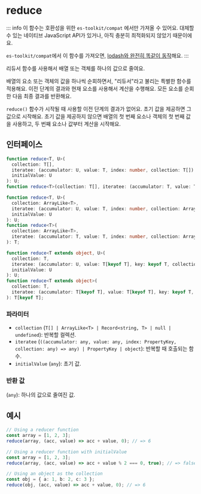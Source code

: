 # reduce

::: info
이 함수는 호환성을 위한 `es-toolkit/compat` 에서만 가져올 수 있어요. 대체할 수 있는 네이티브 JavaScript API가 있거나, 아직 충분히 최적화되지 않았기 때문이에요.

`es-toolkit/compat`에서 이 함수를 가져오면, [lodash와 완전히 똑같이 동작](../../../compatibility.md)해요.
:::

리듀서 함수를 사용해서 배열 또는 객체를 하나의 값으로 줄여요.

배열의 요소 또는 객체의 값을 하나씩 순회하면서, "리듀서"라고 불리는 특별한 함수를 적용해요.
이전 단계의 결과와 현재 요소를 사용해서 계산을 수행해요.
모든 요소를 순회한 다음 최종 결과를 반환해요.

`reduce()` 함수가 시작될 때 사용할 이전 단계의 결과가 없어요.
초기 값을 제공하면 그 값으로 시작해요.
초기 값을 제공하지 않으면 배열의 첫 번째 요소나 객체의 첫 번째 값을 사용하고, 두 번째 요소나 값부터 계산을 시작해요.

## 인터페이스

```typescript
function reduce<T, U>(
  collection: T[],
  iteratee: (accumulator: U, value: T, index: number, collection: T[]) => U,
  initialValue: U
): U;
function reduce<T>(collection: T[], iteratee: (accumulator: T, value: T, index: number, collection: T[]) => T): T;

function reduce<T, U>(
  collection: ArrayLike<T>,
  iteratee: (accumulator: U, value: T, index: number, collection: ArrayLike<T>) => U,
  initialValue: U
): U;
function reduce<T>(
  collection: ArrayLike<T>,
  iteratee: (accumulator: T, value: T, index: number, collection: ArrayLike<T>) => T
): T;

function reduce<T extends object, U>(
  collection: T,
  iteratee: (accumulator: U, value: T[keyof T], key: keyof T, collection: T) => U,
  initialValue: U
): U;
function reduce<T extends object>(
  collection: T,
  iteratee: (accumulator: T[keyof T], value: T[keyof T], key: keyof T, collection: T) => T[keyof T]
): T[keyof T];
```

### 파라미터

- `collection` (`T[] | ArrayLike<T> | Record<string, T> | null | undefined`): 반복할 컬렉션.
- `iteratee` (`((accumulator: any, value: any, index: PropertyKey, collection: any) => any) | PropertyKey | object`): 반복할 때 호출되는 함수.
- `initialValue` (`any`): 초기 값.

### 반환 값

(`any`): 하나의 값으로 줄여진 값.

## 예시

```typescript
// Using a reducer function
const array = [1, 2, 3];
reduce(array, (acc, value) => acc + value, 0); // => 6

// Using a reducer function with initialValue
const array = [1, 2, 3];
reduce(array, (acc, value) => acc + value % 2 === 0, true); // => false

// Using an object as the collection
const obj = { a: 1, b: 2, c: 3 };
reduce(obj, (acc, value) => acc + value, 0); // => 6
```
